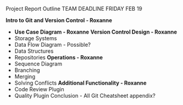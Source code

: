 Project Report Outline TEAM DEADLINE FRIDAY FEB 19

**Intro to Git and Version Control - Roxanne**
- **Use Case Diagram - Roxanne**
**Version Control Design - Roxanne**
- Storage Systems
- Data Flow Diagram - Possible?
- Data Structures
- Repositories
**Operations - Roxanne**
- Sequence Diagram
- Branching
- Merging
- Solving Conflicts
**Additional Functionality - Roxanne**
- Code Review Plugin
- Quality Plugin
Conclusion - All 
Git Cheatsheet appendix?
